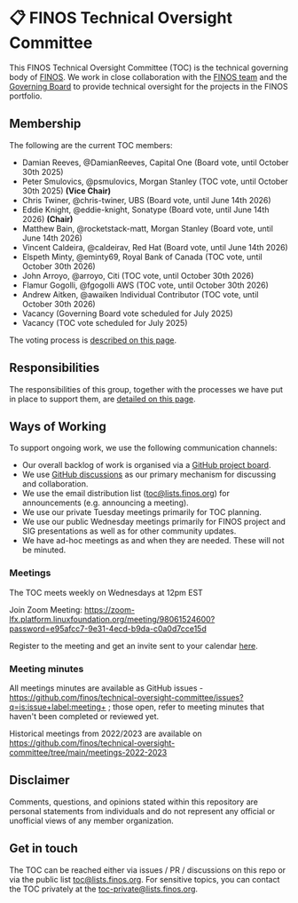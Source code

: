 # 📋  FINOS Technical Oversight Committee

This FINOS Technical Oversight Committee (TOC) is the technical governing body of [FINOS](https://www.finos.org/). We work in close collaboration with the [FINOS team](https://www.finos.org/team) and the [Governing Board](https://www.finos.org/governing-board) to provide technical oversight for the projects in the FINOS portfolio.

## Membership 

The following are the current TOC members:
 - Damian Reeves, @DamianReeves, Capital One (Board vote, until October 30th 2025)
 - Peter Smulovics, @psmulovics, Morgan Stanley (TOC vote, until October 30th 2025) **(Vice Chair)** 
 - Chris Twiner, @chris-twiner, UBS (Board vote, until June 14th 2026)
 - Eddie Knight, @eddie-knight, Sonatype (Board vote, until June 14th 2026) **(Chair)** 
 - Matthew Bain, @rocketstack-matt, Morgan Stanley (Board vote, until June 14th 2026)
 - Vincent Caldeira, @caldeirav, Red Hat (Board vote, until June 14th 2026)
 - Elspeth Minty, @eminty69, Royal Bank of Canada (TOC vote, until October 30th 2026)
 - John Arroyo, @arroyo, Citi (TOC vote, until October 30th 2026)
 - Flamur Gogolli, @fgogolli AWS (TOC vote, until October 30th 2026)
 - Andrew Aitken, @awaiken Individual Contributor (TOC vote, until October 30th 2026)
 - Vacancy (Governing Board vote scheduled for July 2025)
 - Vacancy (TOC vote scheduled for July 2025)
 
The voting process is [described on this page](operations/elections/elections.md).

## Responsibilities

The responsibilities of this group, together with the processes we have put in place to support them, are [detailed on this page](operations/governance.md#responsibilities).

## Ways of Working

To support ongoing work, we use the following communication channels:

 - Our overall backlog of work is organised via a [GitHub project board](https://github.com/orgs/finos/projects/39).
 - We use [GitHub discussions](https://github.com/finos/technical-oversight-committee/discussions) as our primary mechanism for discussing and collaboration.
 - We use the email distribution list (toc@lists.finos.org) for announcements (e.g. announcing a meeting).
 - We use our private Tuesday meetings primarily for TOC planning.
 - We use our public Wednesday meetings primarily for FINOS project and SIG presentations as well as for other community updates.
 - We have ad-hoc meetings as and when they are needed. These will not be minuted.

### Meetings
The TOC meets weekly on Wednesdays at 12pm EST

Join Zoom Meeting:
https://zoom-lfx.platform.linuxfoundation.org/meeting/98061524600?password=e95afcc7-9e31-4ecd-b9da-c0a0d7cce15d

Register to the meeting and get an invite sent to your calendar [here](https://zoom-lfx.platform.linuxfoundation.org/meeting/98061524600?password=e95afcc7-9e31-4ecd-b9da-c0a0d7cce15d&invite=true).

### Meeting minutes
All meetings minutes are available as GitHub issues - https://github.com/finos/technical-oversight-committee/issues?q=is:issue+label:meeting+ ; those open, refer to meeting minutes that haven't been completed or reviewed yet.

Historical meetings from 2022/2023 are available on https://github.com/finos/technical-oversight-committee/tree/main/meetings-2022-2023

## Disclaimer

Comments, questions, and opinions stated within this repository are personal statements from individuals and do not represent any official or unofficial views of any member organization.

## Get in touch

The TOC can be reached either via issues / PR / discussions on this repo or via the public list [toc@lists.finos.org](mailto:toc@lists.finos.org). For sensitive topics, you can contact the TOC privately at the [toc-private@lists.finos.org](mailto:toc-private@lists.finos.org).
